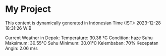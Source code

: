 # My Project

This content is dynamically generated in Indonesian Time (IST): 2023-12-28 18:31:26 WIB


Current Weather in Depok:
Temperature: 30.36 °C
Condition: haze
Suhu Maksimum: 30.55°C
Suhu Minimum: 30.01°C
Kelembaban: 70%
Kecepatan Angin: 2.06 m/s

